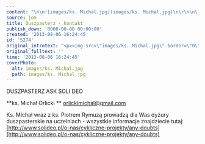 ```yaml
---
content: "\n\n![images/ks. Michal.jpg](images/ks. Michal.jpg)\n\r\n\n\_\n\r\n\nDUSZPASTERZ ASK SOLI DEO\n\r\n\n**ks. Michał Orlicki\n** orlickimichal@gmail.com \_\n\r\nKs. Michał wraz z ks. Piotrem Rymuzą prowadzą dla Was dyżury duszpasterskie na uczelniach - wszystkie informacje znajdziecie tutaj: [http://www.solideo.pl/o-nas/cykliczne-projekty/any-doubts](http://www.solideo.pl/o-nas/cykliczne-projekty/any-doubts)\n"
source: jom
title: Duszpasterz - kontakt
publish_down: '0000-00-00 00:00:00'
created: '2013-08-06 16:24:45'
id: '5274'
original_introtext: "<p><img src=\"images/ks. Michal.jpg\" border=\"0\" alt=\"\" width=\"253\" height=\"342\" /></p>\r\n<p>\_</p>\r\n<p>DUSZPASTERZ ASK SOLI DEO</p>\r\n<p><strong>ks. Michał Orlicki<br /></strong> <a href=\"mailto:orlickimichal@gmail.com\">orlickimichal@gmail.com</a> \_</p>\r\n<p><br />Ks. Michał wraz z ks. Piotrem Rymuzą prowadzą dla Was dyżury duszpasterskie na uczelniach - wszystkie informacje znajdziecie tutaj: <a href=\"http://www.solideo.pl/o-nas/cykliczne-projekty/any-doubts\" title=\"TUTAJ\">http://www.solideo.pl/o-nas/cykliczne-projekty/any-doubts</a></p>"
original_fulltext: ''
time: '2013-08-06 16:24:45'
coverPhoto:
  alt: images/ks. Michal.jpg
  path: images/ks. Michal.jpg
---
```

DUSZPASTERZ ASK SOLI DEO


**ks. Michał Orlicki
** orlickimichal@gmail.com  

Ks. Michał wraz z ks. Piotrem Rymuzą prowadzą dla Was dyżury duszpasterskie na uczelniach - wszystkie informacje znajdziecie tutaj: [http://www.solideo.pl/o-nas/cykliczne-projekty/any-doubts](http://www.solideo.pl/o-nas/cykliczne-projekty/any-doubts)


<!--{{json:{"created_date":"2013-08-06 16:24:45","publish_down":"0000-00-00 00:00:00","id":"5274"}}}-->